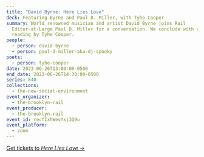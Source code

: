 ```yaml
---
title: "David Byrne: Here Lies Love"
deck: Featuring Byrne and Paul D. Miller, with Tyhe Cooper
summary: World renowned musician and artist David Byrne joins Rail
  Editor-at-Large Paul D. Miller for a conversation. We conclude with a poetry
  reading by Tyhe Cooper.
people:
  - person: david-byrne
  - person: paul-d-miller-aka-dj-spooky
poets:
  - person: tyhe-cooper
date: 2023-06-26T13:00:00-0500
end_date: 2023-06-26T14:30:00-0500
series: 840
collections:
  - the-new-social-environment
event_organizer:
  - the-brooklyn-rail
event_producer:
  - the-brooklyn-rail
event_id: recfIxhWevYxj3Q9u
event_platform:
  - zoom
---
```

[Get tickets to *Here Lies Love* →](https://herelieslovebroadway.com/)